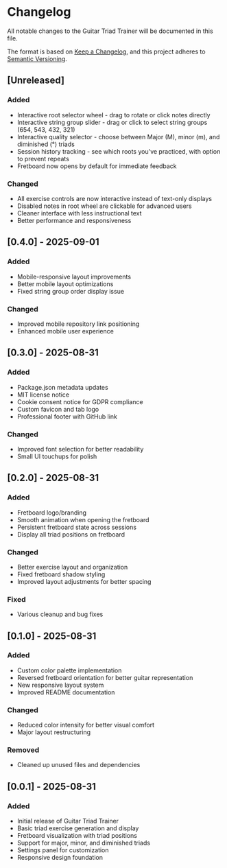 # Changelog

All notable changes to the Guitar Triad Trainer will be documented in this file.

The format is based on [Keep a Changelog](https://keepachangelog.com/en/1.0.0/),
and this project adheres to [Semantic Versioning](https://semver.org/spec/v2.0.0.html).

## [Unreleased]

### Added
- Interactive root selector wheel - drag to rotate or click notes directly
- Interactive string group slider - drag or click to select string groups (654, 543, 432, 321)
- Interactive quality selector - choose between Major (M), minor (m), and diminished (°) triads
- Session history tracking - see which roots you've practiced, with option to prevent repeats
- Fretboard now opens by default for immediate feedback

### Changed
- All exercise controls are now interactive instead of text-only displays
- Disabled notes in root wheel are clickable for advanced users
- Cleaner interface with less instructional text
- Better performance and responsiveness

## [0.4.0] - 2025-09-01

### Added
- Mobile-responsive layout improvements
- Better mobile layout optimizations
- Fixed string group order display issue

### Changed
- Improved mobile repository link positioning
- Enhanced mobile user experience

## [0.3.0] - 2025-08-31

### Added
- Package.json metadata updates
- MIT license notice
- Cookie consent notice for GDPR compliance
- Custom favicon and tab logo
- Professional footer with GitHub link

### Changed
- Improved font selection for better readability
- Small UI touchups for polish

## [0.2.0] - 2025-08-31

### Added
- Fretboard logo/branding
- Smooth animation when opening the fretboard
- Persistent fretboard state across sessions
- Display all triad positions on fretboard

### Changed
- Better exercise layout and organization
- Fixed fretboard shadow styling
- Improved layout adjustments for better spacing

### Fixed
- Various cleanup and bug fixes

## [0.1.0] - 2025-08-31

### Added
- Custom color palette implementation
- Reversed fretboard orientation for better guitar representation
- New responsive layout system
- Improved README documentation

### Changed
- Reduced color intensity for better visual comfort
- Major layout restructuring

### Removed
- Cleaned up unused files and dependencies

## [0.0.1] - 2025-08-31

### Added
- Initial release of Guitar Triad Trainer
- Basic triad exercise generation and display
- Fretboard visualization with triad positions
- Support for major, minor, and diminished triads
- Settings panel for customization
- Responsive design foundation
